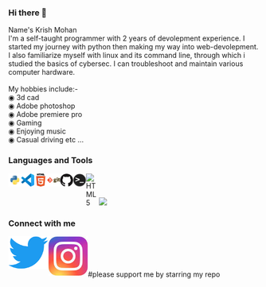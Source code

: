 ### Hi there 👋
Name's Krish Mohan<br/>
I'm a self-taught programmer with 2 years of devolepment experience. I started my journey with python then making my way into web-devolepment.
I also familiarize myself with linux and its command line, through which i studied the basics of cybersec.
I can troubleshoot and maintain various computer hardware.
<br/><br/>My hobbies include:-
<br/>◉ 3d cad
<br/>◉ Adobe photoshop
<br/>◉ Adobe premiere pro
<br/>◉ Gaming
<br/>◉ Enjoying music
<br/>◉ Casual driving etc ...

### Languages and Tools

<img align="left" alt="Python" width="26px" src="https://raw.githubusercontent.com/github/explore/80688e429a7d4ef2fca1e82350fe8e3517d3494d/topics/python/python.png" />
<img align="left" alt="Visual Studio Code" width="26px" src="https://raw.githubusercontent.com/github/explore/80688e429a7d4ef2fca1e82350fe8e3517d3494d/topics/visual-studio-code/visual-studio-code.png" />
<img align="left" alt="HTML5" width="26px" src="https://raw.githubusercontent.com/github/explore/80688e429a7d4ef2fca1e82350fe8e3517d3494d/topics/html/html.png" />
<img align="left" alt="Git" width="26px" src="https://raw.githubusercontent.com/github/explore/80688e429a7d4ef2fca1e82350fe8e3517d3494d/topics/git/git.png" />
<img align="left" alt="GitHub" width="26px" src="https://raw.githubusercontent.com/github/explore/78df643247d429f6cc873026c0622819ad797942/topics/github/github.png" />
<img align="left" alt="Terminal" width="26px" src="https://raw.githubusercontent.com/github/explore/80688e429a7d4ef2fca1e82350fe8e3517d3494d/topics/terminal/terminal.png" />
<img align="left" alt="HTML5" width="26px" src="https://cdn4.iconfinder.com/data/icons/electronic-devices-35/32/34-cpu-hardware-512.png" />
<br/>
<br/>
<p align="left">
<img src="https://github-readme-stats.vercel.app/api?username=bolddragon21&&show_icons=true&title_color=ffffff&icon_color=ffffff&text_color=daf7dc&bg_color=ba51ce">
</p>

### Connect with me
[<img align="left" alt="Twitter" width="80" src="https://github.com/bolddragon21/bolddragon21/blob/main/twitter.png" />](https://twitter.com/krishmohan3)
[<img align="left" alt="_Instagram_" width="80" src="https://github.com/bolddragon21/bolddragon21/blob/main/instagram.jpg" />](https://www.instagram.com/_.dkrishm/)
<br/>
<br/>
<br/>
<br/>
#please support me by starring my repo
